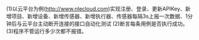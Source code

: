 (1)以云平台为例(http://www.nlecloud.com)实现注册、登录、更新APIKey、新增项目、新增设备、新增传感器、新增执行器、传感器每隔3s上报一次数据、1分钟后与云平台主动断开连接的接口自动化测试
(2)断言每条用例是否执行成功。
(3)程序不管运行多少次都不报错。
